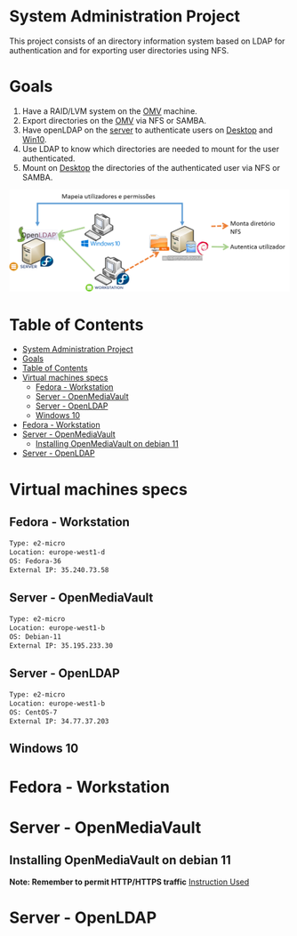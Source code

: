 # System Administration Project
This project consists of an directory information system based on LDAP for authentication and for exporting user directories using NFS.

# Goals 
1. Have a RAID/LVM system on the [OMV](#server---openmediavault) machine.
2. Export directories on the [OMV](#server---openmediavault) via NFS or SAMBA.
3. Have openLDAP on the [server](#server---openldap) to authenticate users on [Desktop](#fedora---workstation) and [Win10](#windows-10).
4. Use LDAP to know which directories are needed to mount for the user authenticated.
5. Mount on [Desktop](#fedora---workstation) the directories of the authenticated user via NFS or SAMBA. 

![System Architecture](./network.-trab.png)

# Table of Contents
- [System Administration Project](#system-administration-project)
- [Goals](#goals)
- [Table of Contents](#table-of-contents)
- [Virtual machines specs](#virtual-machines-specs)
  - [Fedora - Workstation](#fedora---workstation)
  - [Server - OpenMediaVault](#server---openmediavault)
  - [Server - OpenLDAP](#server---openldap)
  - [Windows 10](#windows-10)
- [Fedora - Workstation](#fedora---workstation-1)
- [Server - OpenMediaVault](#server---openmediavault-1)
  - [Installing OpenMediaVault on debian 11](#installing-openmediavault-on-debian-11)
- [Server - OpenLDAP](#server---openldap-1)

# Virtual machines specs
## Fedora - Workstation

    Type: e2-micro
    Location: europe-west1-d
    OS: Fedora-36
    External IP: 35.240.73.58

## Server - OpenMediaVault

    Type: e2-micro
    Location: europe-west1-b
    OS: Debian-11
    External IP: 35.195.233.30

## Server - OpenLDAP

    Type: e2-micro
    Location: europe-west1-b
    OS: CentOS-7
    External IP: 34.77.37.203

## Windows 10

# Fedora - Workstation

# Server - OpenMediaVault
## Installing OpenMediaVault on debian 11
**Note: Remember to permit HTTP/HTTPS traffic** 
[Instruction Used](https://docs.openmediavault.org/en/6.x/installation/on_debian.html)

# Server - OpenLDAP